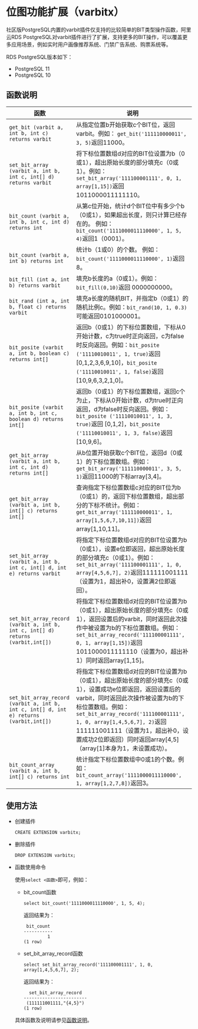 # 位图功能扩展（varbitx）

社区版PostgreSQL内置的varbit插件仅支持的比较简单的BIT类型操作函数，阿里云RDS PostgreSQL对varbit插件进行了扩展，支持更多的BIT操作，可以覆盖更多应用场景，例如实时用户画像推荐系统、门禁广告系统、购票系统等。

RDS PostgreSQL版本如下：

-   PostgreSQL 11
-   PostgreSQL 10

## 函数说明

|函数|说明|
|--|--|
|`get_bit (varbit a, int b, int c) returns varbit`|从指定位置b开始获取c个BIT位，返回varbit。例如： `get_bit('111110000011', 3, 5)`返回11000。 |
|`set_bit_array (varbit a, int b, int c, int[] d) returns varbit`|将下标位置数组d对应的BIT位设置为b（0或1），超出原始长度的部分填充c（0或1）。例如： `set_bit_array('111100001111', 0, 1, array[1,15])`返回 1011000011111110。 |
|`bit_count (varbit a, int b, int c, int d) returns int`|从第c位开始，统计d个BIT位中有多少个b（0或1），如果超出长度，则只计算已经存在的。 例如：`bit_count('1111000011110000', 1, 5, 4)`返回1（0001）。 |
|`bit_count (varbit a, int b) returns int`|统计b（1或0）的个数。 例如：`bit_count('1111000011110000', 1)`返回8。 |
|`bit_fill (int a, int b) returns varbit`|填充b长度的a（0或1）。例如：`bit_fill(0,10)`返回 0000000000。 |
|`bit_rand (int a, int b, float c) returns varbit`|填充a长度的随机BIT，并指定b（0或1）的随机比例c。例如：`bit_rand(10, 1, 0.3)`可能返回0101000001。 |
|`bit_posite (varbit a, int b, boolean c) returns int[]`|返回b（0或1）的下标位置数组，下标从0开始计数，c为true时正向返回，c为false时反向返回。例如：`bit_posite ('11110010011', 1, true)`返回 \[0,1,2,3,6,9,10\]，`bit_posite ('11110010011', 1, false)`返回 \[10,9,6,3,2,1,0\]。 |
|`bit_posite (varbit a, int b, int c, boolean d) returns int[]`|返回b（0或1）的下标位置数组，返回c个为止，下标从0开始计数，d为true时正向返回，d为false时反向返回。例如：`bit_posite ('11110010011', 1, 3, true)`返回 \[0,1,2\]，`bit_posite ('11110010011', 1, 3, false)`返回 \[10,9,6\]。 |
|`get_bit_array (varbit a, int b, int c, int d) returns int[]`|从b位置开始获取c个BIT位，返回d（0或1）的下标位置数组。例如： `get_bit_array('111110000011', 3, 5, 1)`返回11000的下标array\[3,4\]。 |
|`get_bit_array (varbit a, int b, int[] c) returns int[]`|查询指定下标位置数组c对应的BIT位为b（0或1）的，返回下标位置数组，超出部分的下标不统计。例如： `get_bit_array('111110000011', 1, array[1,5,6,7,10,11])`返回array\[1,10,11\]。 |
|`set_bit_array (varbit a, int b, int c, int[] d, int e) returns varbit`|将指定下标位置数组d对应的BIT位设置为b（0或1），设置e位即返回，超出原始长度的部分填充c（0或1）。例如：`set_bit_array('111100001111', 1, 0, array[4,5,6,7], 2)`返回111111001111（设置为1，超出补0，设置满2位即返回）。 |
|`set_bit_array_record (varbit a, int b, int c, int[] d) returns (varbit,int[])`|将指定下标位置数组d对应的BIT位设置为b（0或1），超出原始长度的部分填充c（0或1），返回设置后的varbit，同时返回此次操作中被设置为b的下标位置数组。例如： `set_bit_array_record('111100001111', 0, 1, array[1,15])`返回1011000011111110（设置为0，超出补1）同时返回array\[1,15\]。 |
|`set_bit_array_record (varbit a, int b, int c, int[] d, int e) returns (varbit,int[])`|将指定下标位置数组d对应的BIT位设置为b（0或1），超出原始长度的部分填充c（0或1），设置成功e位即返回，返回设置后的varbit，同时返回此次操作被设置为b的下标位置数组。例如：`set_bit_array_record('111100001111', 1, 0, array[1,4,5,6,7], 2)`返回111111001111（设置为1，超出补0，设置成功2位即返回）同时返回array\[4,5\]（array\[1\]本身为1，未设置成功）。 |
|`bit_count_array (varbit a, int b, int[] c) returns int`|统计指定下标位置数组中0或1的个数。例如： `bit_count_array('1111000011110000', 1, array[1,2,7,8])`返回3。 |

## 使用方法

-   创建插件

    ```
    CREATE EXTENSION varbitx;
    ```

-   删除插件

    ```
    DROP EXTENSION varbitx;
    ```

-   函数使用命令

    使用`select <函数>`即可，例如：

    -   bit\_count函数

        ```
        select bit_count('1111000011110000', 1, 5, 4);
        ```

        返回结果为：

        ```
         bit_count   
        -----------  
                 1  
        (1 row)  
        ```

    -   set\_bit\_array\_record函数

        ```
        select set_bit_array_record('111100001111', 1, 0, array[1,4,5,6,7], 2);
        ```

        返回结果为：

        ```
          set_bit_array_record    
        ------------------------  
         (111111001111,"{4,5}")  
        (1 row)
        ```

    具体函数及说明请参见[函数说明](#section_awr_lo4_nyj)。


